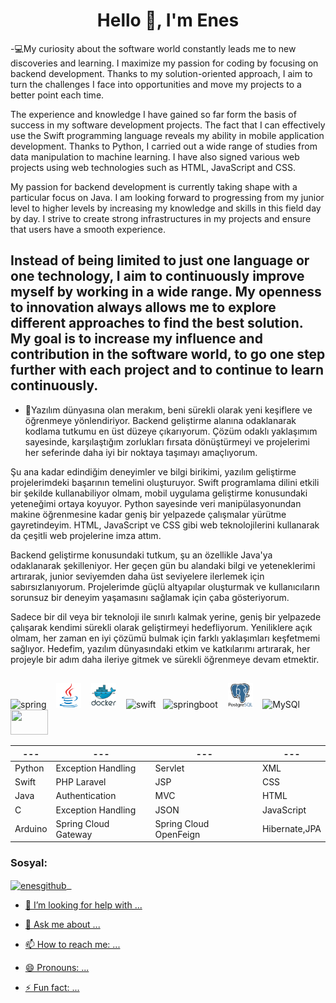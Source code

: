 <h1 align="center">Hello 👋, I'm Enes</h1>


-💻My curiosity about the software world constantly leads me to new discoveries and learning. I maximize my passion for coding by focusing on backend development. Thanks to my solution-oriented approach, I aim to turn the challenges I face into opportunities and move my projects to a better point each time.

The experience and knowledge I have gained so far form the basis of success in my software development projects. The fact that I can effectively use the Swift programming language reveals my ability in mobile application development. Thanks to Python, I carried out a wide range of studies from data manipulation to machine learning. I have also signed various web projects using web technologies such as HTML, JavaScript and CSS.

My passion for backend development is currently taking shape with a particular focus on Java. I am looking forward to progressing from my junior level to higher levels by increasing my knowledge and skills in this field day by day. I strive to create strong infrastructures in my projects and ensure that users have a smooth experience.

Instead of being limited to just one language or one technology, I aim to continuously improve myself by working in a wide range. My openness to innovation always allows me to explore different approaches to find the best solution. My goal is to increase my influence and contribution in the software world, to go one step further with each project and to continue to learn continuously.
-
- 🌱Yazılım dünyasına olan merakım, beni sürekli olarak yeni keşiflere ve öğrenmeye yönlendiriyor. Backend geliştirme alanına odaklanarak kodlama tutkumu en üst düzeye çıkarıyorum. Çözüm odaklı yaklaşımım sayesinde, karşılaştığım zorlukları fırsata dönüştürmeyi ve projelerimi her seferinde daha iyi bir noktaya taşımayı amaçlıyorum.

Şu ana kadar edindiğim deneyimler ve bilgi birikimi, yazılım geliştirme projelerimdeki başarının temelini oluşturuyor. Swift programlama dilini etkili bir şekilde kullanabiliyor olmam, mobil uygulama geliştirme konusundaki yeteneğimi ortaya koyuyor. Python sayesinde veri manipülasyonundan makine öğrenmesine kadar geniş bir yelpazede çalışmalar yürütme gayretindeyim. HTML, JavaScript ve CSS gibi web teknolojilerini kullanarak da çeşitli web projelerine imza attım.

Backend geliştirme konusundaki tutkum, şu an özellikle Java'ya odaklanarak şekilleniyor. Her geçen gün bu alandaki bilgi ve yeteneklerimi artırarak, junior seviyemden daha üst seviyelere ilerlemek için sabırsızlanıyorum. Projelerimde güçlü altyapılar oluşturmak ve kullanıcıların sorunsuz bir deneyim yaşamasını sağlamak için çaba gösteriyorum.

Sadece bir dil veya bir teknoloji ile sınırlı kalmak yerine, geniş bir yelpazede çalışarak kendimi sürekli olarak geliştirmeyi hedefliyorum. Yeniliklere açık olmam, her zaman en iyi çözümü bulmak için farklı yaklaşımları keşfetmemi sağlıyor. Hedefim, yazılım dünyasındaki etkim ve katkılarımı artırarak, her projeyle bir adım daha ileriye gitmek ve sürekli öğrenmeye devam etmektir.

##
<p>
 <!--spring-->
<img src="https://github.com/ZU1234/Document/blob/main/imagesTeknology/1200px-Spring_Framework_Logo_2018.svg.svg" alt="spring" width="100" />   &nbsp;&nbsp; 
 <!--java-->
 <img src="https://raw.githubusercontent.com/devicons/devicon/master/icons/java/java-original.svg" alt= "java" width="40" height="40"/>   &nbsp;&nbsp; 
 <!--docker-->
<img src="https://raw.githubusercontent.com/devicons/devicon/master/icons/docker/docker-original-wordmark.svg" alt="docker" width="40" height="40"/> &nbsp;&nbsp;
<!--swift-->
 <img src="https://cdn.jsdelivr.net/gh/devicons/devicon/icons/swift/swift-original-wordmark.svg" alt="swift" width="60" height="40" color="white"/>&nbsp;&nbsp;
<!--springboot-->
<img src="https://github.com/ZU1234/Document/blob/main/imagesTeknology/1_-uckV8DOh3l0bCvqZ73zYg.svg" alt="springboot" width="100" /> &nbsp;&nbsp;
<!--postgresql-->
<img src="https://raw.githubusercontent.com/devicons/devicon/master/icons/postgresql/postgresql-original-wordmark.svg" alt="postgresql" width="40" height="40"/> &nbsp;&nbsp;
<!--MySQL-->
 <img src="https://github.com/ZU1234/Document/blob/main/imagesTeknology/mysql-official.svg" alt="MySQl" width="60" height="40"/> &nbsp;&nbsp;
  <!--Python-->
 <img src="https://cdn.jsdelivr.net/gh/devicons/devicon/icons/python/python-original-wordmark.svg" width="60" height="40"/>
          &nbsp;&nbsp;
  
 </p>


|---|---|---|---|
|-----------------------|------------------------|------------------------|----------------------|
|   Python            | Exception Handling     | Servlet                | XML |
|    Swift             | PHP Laravel     | JSP                    |CSS  |
| Java                  | Authentication         | MVC                    |    HTML |
| C         |Exception Handling      | JSON                   | JavaScript     |
| Arduino       | Spring Cloud Gateway    | Spring Cloud OpenFeign |Hibernate,JPA |




<h3 align="left">Sosyal:</h3>
 

 
<p align="left"><a href="https://www.linkedin.com/in/orkun-enes-y-8497b3220/" target="blank"><img align="center" src="https://raw.githubusercontent.com/rahuldkjain/github-profile-readme-generator/master/src/images/icons/Social/linked-in-alt.svg" alt="enesgithub" height="30" width="40" / <p align="left">&nbsp;&nbsp;
 



- 🤔 I’m looking for help with ...

- 💬 Ask me about ...

- 📫 How to reach me: ...

- 😄 Pronouns: ...

- ⚡ Fun fact: ...
